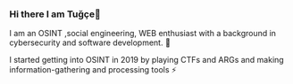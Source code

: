 ### Hi there I am Tuğçe👋
I am an OSINT ,social engineering, WEB enthusiast with a background in cybersecurity and software development. 💬

I started getting into OSINT in 2019 by playing CTFs and ARGs and making information-gathering and processing tools ⚡
<!--

- 🔭 I’m currently working on ...
- 🌱 I’m currently learning ...
- 👯 I’m looking to collaborate on ...
- 🤔 I’m looking for help with ...
- 💬 Ask me about ...
- 📫 How to reach me: ...
- 😄 Pronouns: ...
- ⚡ Fun fact: ...
-->
